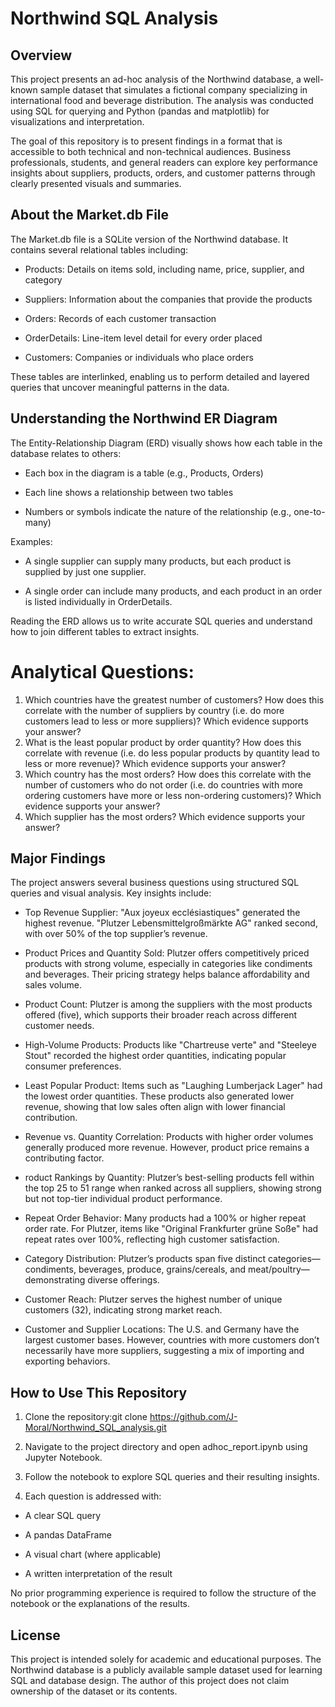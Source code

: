 # Northwind SQL Analysis

## Overview

This project presents an ad-hoc analysis of the Northwind database, a well-known sample dataset that simulates a fictional company specializing in international food and beverage distribution. The analysis was conducted using SQL for querying and Python (pandas and matplotlib) for visualizations and interpretation.

The goal of this repository is to present findings in a format that is accessible to both technical and non-technical audiences. Business professionals, students, and general readers can explore key performance insights about suppliers, products, orders, and customer patterns through clearly presented visuals and summaries.

## About the Market.db File

The Market.db file is a SQLite version of the Northwind database. It contains several relational tables including:

- Products: Details on items sold, including name, price, supplier, and category

- Suppliers: Information about the companies that provide the products

- Orders: Records of each customer transaction

- OrderDetails: Line-item level detail for every order placed

- Customers: Companies or individuals who place orders

These tables are interlinked, enabling us to perform detailed and layered queries that uncover meaningful patterns in the data.

## Understanding the Northwind ER Diagram

The Entity-Relationship Diagram (ERD) visually shows how each table in the database relates to others:

- Each box in the diagram is a table (e.g., Products, Orders)

- Each line shows a relationship between two tables

- Numbers or symbols indicate the nature of the relationship (e.g., one-to-many)

Examples:

- A single supplier can supply many products, but each product is supplied by just one supplier.

- A single order can include many products, and each product in an order is listed individually in OrderDetails.

Reading the ERD allows us to write accurate SQL queries and understand how to join different tables to extract insights.

# Analytical Questions:
1. Which countries have the greatest number of customers? How does this correlate with the number of suppliers by country (i.e. do more customers lead to less or more suppliers)? Which evidence supports your answer?
2. What is the least popular product by order quantity? How does this correlate with revenue (i.e. do less popular products by quantity lead to less or more revenue)? Which evidence supports your answer?
3. Which country has the most orders? How does this correlate with the number of customers who do not order (i.e. do countries with more ordering customers have more or less non-ordering customers)? Which evidence supports your answer?
4. Which supplier has the most orders? Which evidence supports your answer?

## Major Findings

The project answers several business questions using structured SQL queries and visual analysis. Key insights include:

- Top Revenue Supplier: "Aux joyeux ecclésiastiques" generated the highest revenue. "Plutzer Lebensmittelgroßmärkte AG" ranked second, with over 50% of the top supplier’s revenue.

- Product Prices and Quantity Sold: Plutzer offers competitively priced products with strong volume, especially in categories like condiments and beverages. Their pricing strategy helps balance affordability and sales volume.

- Product Count: Plutzer is among the suppliers with the most products offered (five), which supports their broader reach across different customer needs.

- High-Volume Products: Products like "Chartreuse verte" and "Steeleye Stout" recorded the highest order quantities, indicating popular consumer preferences.

- Least Popular Product: Items such as "Laughing Lumberjack Lager" had the lowest order quantities. These products also generated lower revenue, showing that low sales often align with lower financial contribution.

- Revenue vs. Quantity Correlation: Products with higher order volumes generally produced more revenue. However, product price remains a contributing factor.

- roduct Rankings by Quantity: Plutzer’s best-selling products fell within the top 25 to 51 range when ranked across all suppliers, showing strong but not top-tier individual product performance.

- Repeat Order Behavior: Many products had a 100% or higher repeat order rate. For Plutzer, items like "Original Frankfurter grüne Soße" had repeat rates over 100%, reflecting high customer satisfaction.

- Category Distribution: Plutzer’s products span five distinct categories—condiments, beverages, produce, grains/cereals, and meat/poultry—demonstrating diverse offerings.

- Customer Reach: Plutzer serves the highest number of unique customers (32), indicating strong market reach.

- Customer and Supplier Locations: The U.S. and Germany have the largest customer bases. However, countries with more customers don’t necessarily have more suppliers, suggesting a mix of importing and exporting behaviors.

## How to Use This Repository

1. Clone the repository:git clone https://github.com/J-Moral/Northwind_SQL_analysis.git

2. Navigate to the project directory and open adhoc_report.ipynb using Jupyter Notebook.

3. Follow the notebook to explore SQL queries and their resulting insights.

4. Each question is addressed with:

- A clear SQL query

- A pandas DataFrame

- A visual chart (where applicable)

- A written interpretation of the result

No prior programming experience is required to follow the structure of the notebook or the explanations of the results.

## License

This project is intended solely for academic and educational purposes. The Northwind database is a publicly available sample dataset used for learning SQL and database design. The author of this project does not claim ownership of the dataset or its contents.


